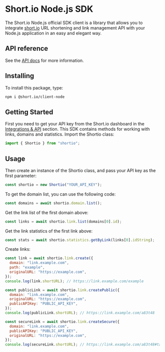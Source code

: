 # Short.io Node.js SDK

The Short.io Node.js official SDK client is a library that allows you to integrate [short.io](https://short.io) URL shortening and link management API with your Node.js application in an easy and elegant way.

## API reference

See the [API docs](https://developers.short.io/reference) for more information.

## Installing

To install this package, type:

```sh
npm i @short.io/client-node
```

## Getting Started

First you need to get your API key from the Short.io dashboard in the [Integrations & API](https://app.short.io/settings/integrations/api-key) section.
This SDK contains methods for working with links, domains and statistics. Import the Shortio class:

```js
import { Shortio } from "shortio";
```

## Usage

Then create an instance of the Shortio class, and pass your API key as the first parameter:

```js
const shortio = new Shortio("YOUR_API_KEY");
```

To get the domain list, you can use the following code:

```js
const domains = await shortio.domain.list();
```

Get the link list of the first domain above:

```js
const links = await shortio.link.list(domains[0].id);
```

Get the link statistics of the first link above:

```js
const stats = await shortio.statistics.getByLink(links[0].idString);
```

Create links:

```js
const link = await shortio.link.create({
  domain: "link.example.com",
  path: "example",
  originalURL: "https://example.com",
});
console.log(link.shortURL); // https://link.example.com/example

const publicLink = await shortio.link.createPublic({
  domain: "link.example.com",
  originalURL: "https://example.com",
  publicAPIKey: "PUBLIC_API_KEY",
});
console.log(publicLink.shortURL); // https://link.example.com/a83t48

const secureLink = await shortio.link.createSecure({
  domain: "link.example.com",
  publicAPIKey: "PUBLIC_API_KEY",
  originalURL: "https://example.com",
});
console.log(secureLink.shortURL); // https://link.example.com/a83t48#ta95me8
```